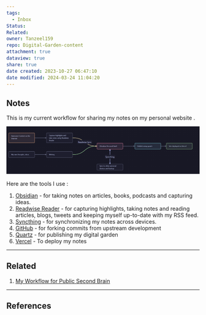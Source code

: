 ```yaml
---
tags:
  - Inbox
Status: 
Related: 
owner: Tanzeel159
repo: Digital-Garden-content
attachment: true
dataview: true
share: true
date created: 2023-10-27 06:47:10
date modified: 2024-03-24 11:04:20
---
```

## Notes

This is my current workflow for sharing my notes on my personal website . 

![My Workflow for Public Second Brain.png](./Attachments/My%20Workflow%20for%20Public%20Second%20Brain.png)

Here are the tools I use :

1) [Obsidian](https://obsidian.md/) - for taking notes on articles, books, podcasts and capturing ideas.
2) [Readwise Reader](https://readwise.io/read) - for capturing highlights, taking notes and reading articles, blogs, tweets and keeping myself up-to-date with my RSS feed.
3) [Syncthing](https://syncthing.net/) - for synchronizing my notes across devices. 
4) [GitHub](https://github.com/) - for forking commits from upstream development
5) [Quartz](https://quartz.jzhao.xyz/) - for publishing my digital garden
6) [Vercel](https://vercel.com/) - To deploy my notes













---
## Related

1) [My Workflow for Public Second Brain](My%20Workflow%20for%20Public%20Second%20Brain.md)



---
## References